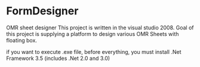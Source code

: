# FormDesigner
OMR sheet designer
This project is written in the visual studio 2008.
Goal of this project is supplying a platform to design various OMR Sheets with floating box.

if you want to execute .exe file, before everything, you must install .Net Framework 3.5 (includes .Net 2.0 and 3.0)

